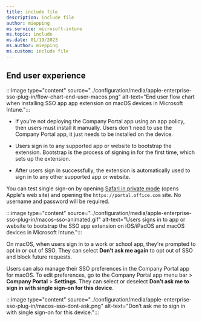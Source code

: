 ```yaml
---
title: include file
description: include file
author: miepping
ms.service: microsoft-intune
ms.topic: include
ms.date: 01/19/2023
ms.author: miepping
ms.custom: include file
---
```


<!-- This include file is used in the Apple Enterprise SSO deployment guide docs. -->

## End user experience

:::image type="content" source="../configuration/media/apple-enterprise-sso-plug-in/flow-chart-end-user-macos.png" alt-text="End user flow chart when installing SSO app app extension on macOS devices in Microsoft Intune.":::

- If you're not deploying the Company Portal app using an app policy, then users must install it manually. Users don't need to use the Company Portal app, it just needs to be installed on the device.

- Users sign in to any supported app or website to bootstrap the extension. Bootstrap is the process of signing in for the first time, which sets up the extension.  

- After users sign in successfully, the extension is automatically used to sign in to any other supported app or website.

You can test single sign-on by opening [Safari in private mode](https://support.apple.com/guide/safari/browse-privately-ibrw1069/mac)  (opens Apple's web site) and opening the `https://portal.office.com` site. No username and password will be required.

:::image type="content" source="../configuration/media/apple-enterprise-sso-plug-in/macos-sso-animated.gif" alt-text="Users signs in to app or website to bootstrap the SSO app extension on iOS/iPadOS and macOS devices in Microsoft Intune.":::

On macOS, when users sign in to a work or school app, they're prompted to opt in or out of SSO. They can select **Don’t ask me again** to opt out of SSO and block future requests.

Users can also manage their SSO preferences in the Company Portal app for macOS. To edit preferences, go to the Company Portal app menu bar > **Company Portal** > **Settings**. They can select or deselect **Don’t ask me to sign in with single sign-on for this device**.

:::image type="content" source="../configuration/media/apple-enterprise-sso-plug-in/macos-sso-dont-ask.png" alt-text="Don’t ask me to sign in with single sign-on for this device.":::
